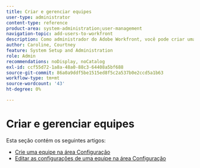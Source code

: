 ```yaml
---
title: Criar e gerenciar equipes
user-type: administrator
content-type: reference
product-area: system-administration;user-management
navigation-topic: add-users-to-workfront
description: Como administrador do Adobe Workfront, você pode criar uma equipe na área Configuração.
author: Caroline, Courtney
feature: System Setup and Administration
role: Admin
recommendations: noDisplay, noCatalog
exl-id: ccf55d72-1a8a-48a0-88c3-64408a5bf688
source-git-commit: 86a0a9ddf5be1515ed8f5c2a537b0e2ccd5a1b63
workflow-type: tm+mt
source-wordcount: '43'
ht-degree: 0%

---
```


# Criar e gerenciar equipes

Esta seção contém os seguintes artigos:

* [Crie uma equipe na área Configuração](../../../administration-and-setup/add-users/create-and-manage-teams/create-a-team-from-setup.md)
* [Editar as configurações de uma equipe na área Configuração](../../../administration-and-setup/add-users/create-and-manage-teams/edit-team-settings-from-setup.md)
